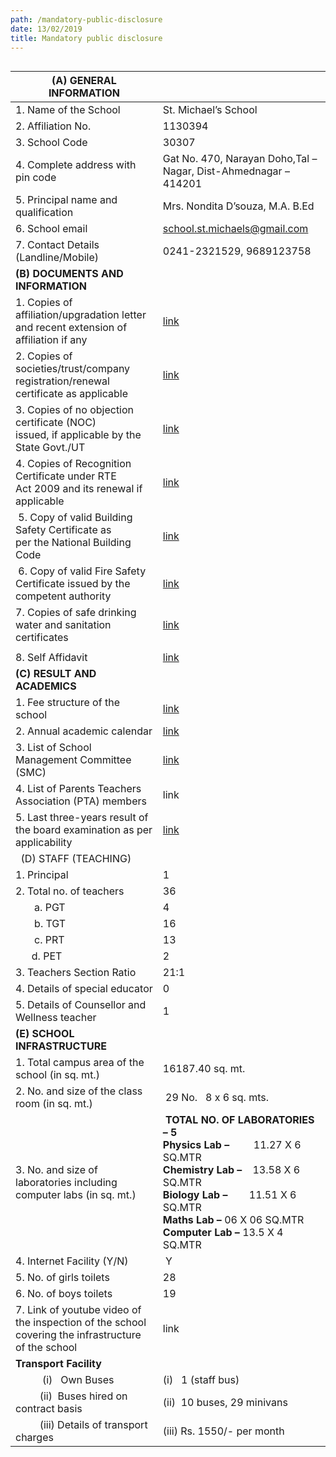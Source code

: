 ```yaml
---
path: /mandatory-public-disclosure
date: 13/02/2019
title: Mandatory public disclosure
---
```

<div style="overflow-x:auto;">

| **(A) GENERAL INFORMATION**                                                                                                           |                                                                                                                                                                                                                                                  |
| ------------------------------------------------------------------------------------------------------------------------------------- | ------------------------------------------------------------------------------------------------------------------------------------------------------------------------------------------------------------------------------------------------ |
| 1. Name of the School                                                                                                                 | St. Michael’s School                                                                                                                                                                                                                             |
| 2. Affiliation No.                                                                                                                    | 1130394                                                                                                                                                                                                                                          |
| 3. School Code                                                                                                                        | 30307                                                                                                                                                                                                                                            |
| 4. Complete address with pin code                                                                                                     | Gat No. 470, Narayan Doho,Tal – Nagar, Dist-Ahmednagar – 414201                                                                                                                                                                                  |
| 5. Principal name and qualification                                                                                                   | Mrs. Nondita D’souza, M.A. B.Ed                                                                                                                                                                                                                  |
| 6. School email                                                                                                                       | school.st.michaels@gmail.com                                                                                                                                                                                                                     |
| 7. Contact Details (Landline/Mobile)                                                                                                  | 0241-2321529, 9689123758                                                                                                                                                                                                                         |
| **(B) DOCUMENTS AND INFORMATION**                                                                                                     |                                                                                                                                                                                                                                                  |
| 1. Copies of affiliation/upgradation letter and recent extension of affiliation if any                                                | [link](https://drive.google.com/file/d/1k1jhHfoWampb8ZEoE0-gpz-1JN8LNNNY/view?usp=sharing)                                                                                                                                              |
| 2. Copies of societies/trust/company registration/renewal certificate as applicable                                                   | [link](https://drive.google.com/file/d/1_DflIyF1t8UPfqgColzVglWJRGnVub4L/view?usp=sharing)                                                                                                                                             |
| 3. Copies of no objection  certificate (NOC)<br>issued, if applicable by the State Govt./UT                                           | [link](https://drive.google.com/file/d/1kMUC5_uQs_-KQsqX4L2Ig-2ZZnAuanVu/view?usp=sharing)                                                                                                                                                     |
| 4. Copies of Recognition Certificate under RTE<br>Act 2009 and its renewal if applicable                                              | [link](https://drive.google.com/file/d/12Ij2wP2WGgJx_v8sTxsRJAYJnZso3ECK/view?usp=sharing)                                                                                                                                         |
|  5. Copy of valid Building Safety Certificate as<br>per the National Building Code                                                    | [link](https://drive.google.com/file/d/1MneN8chcliXmbp1tFeYrvSFMAMFC-UEx/view?usp=sharing)                                                                                                                                             |
|  6. Copy of valid Fire Safety Certificate issued by the competent authority                                                           | [link](https://drive.google.com/file/d/1hHWaWLKJkOCKAqny0lpBjLPzPA17jQsn/view?usp=drive_link)                                                                                                                                              |
| 7. Copies of safe drinking water and sanitation certificates                                                                          | [link](https://drive.google.com/file/d/1oxL4PD5IKKVNuOrpYFKrviXvdiVpQ0PE/view?usp=sharing)                                |
            |
| 8. Self Affidavit                                                                                                                      | [link](https://drive.google.com/file/d/1Vufstuu60-VlzMNGAeinpLgG3phMUqtd/view?usp=sharing)
| **(C)** **RESULT AND ACADEMICS**                                                                                                      |                                                                                                                                                                                                                                                  |
| 1. Fee structure of the school                                                                                                        | [link](http://stmichaels-ahmednagar.org/fee-structure/)                                                                                                                                                                                          |
| 2. Annual academic calendar                                                                                                           | [link](http://stmichaels-ahmednagar.org/wp-content/uploads/2021/09/Academic-Calender.pdf)                                                                                                                                                        |
| 3. List of School Management Committee (SMC)                                                                                          | [link](http://stmichaels-ahmednagar.org/management-committee/)                                                                                                                                                                                   |
| 4. List of Parents Teachers Association (PTA) members                                                                                 | link                                                                                                                                                                                                                                             |
| 5. Last three-years result of the board examination as per applicability                                                              | [link](http://stmichaels-ahmednagar.org/wp-content/uploads/2021/09/Result-last-3-years.pdf)                                                                                                                                                      |
|   (D) STAFF (TEACHING)<br>                                                                                                        |                                                                                                                                                                                                                                                  |
| 1. Principal                                                                                                                          | 1                                                                                                                                                                                                                                                |
| 2. Total no. of teachers                                                                                                              | 36                                                                                                                                                                                                                                               |
|        a. PGT                                                                                                                         | 4                                                                                                                                                                                                                                                |
|        b. TGT                                                                                                                         | 16                                                                                                                                                                                                                                               |
|        c. PRT                                                                                                                         | 13                                                                                                                                                                                                                                               |
|       d. PET                                                                                                                          | 2                                                                                                                                                                                                                                                |
| 3. Teachers Section Ratio                                                                                                             | 21:1                                                                                                                                                                                                                                             |
| 4. Details of special educator                                                                                                        | 0                                                                                                                                                                                                                                                |
| 5. Details of Counsellor and Wellness teacher                                                                                         | 1                                                                                                                                                                                                                                                |
| **(E) SCHOOL INFRASTRUCTURE**                                                                                                         |                                                                                                                                                                                                                                                  |
| 1. Total campus area of the school (in sq. mt.)                                                                                       | 16187.40 sq. mt.                                                                                                                                                                                                                                 |
| 2. No. and size of the class room (in sq. mt.)                                                                                        |  29 No.   8 x 6 sq. mts.                                                                                                                                                                                                                         |
| 3. No. and size of laboratories including computer labs (in sq. mt.)                                                                  |  **TOTAL NO. OF LABORATORIES – 5**<br>**Physics Lab –**         11.27 X 6 SQ.MTR<br>**Chemistry Lab –**    13.58 X 6 SQ.MTR<br>**Biology Lab –**        11.51 X 6 SQ.MTR<br>**Maths Lab –** 06 X 06 SQ.MTR<br>**Computer Lab –** 13.5 X 4 SQ.MTR |
| 4. Internet Facility (Y/N)                                                                                                            |  Y                                                                                                                                                                                                                                               |
| 5. No. of girls toilets                                                                                                               | 28                                                                                                                                                                                                                                               |
| 6. No. of boys toilets                                                                                                                | 19                                                                                                                                                                                                                                               |
| 7. Link of youtube video of the inspection of the school covering the infrastructure of the school                                    | link                                                                                                                                                                                                                                             |
| **Transport Facility<br>**                                                                                                            |                                                                                                                                                                                                                                                  |
|           (i)   Own Buses                                                                                                             | (i)   1 (staff bus)                                                                                                                                                                                                                              |
|          (ii)  Buses hired on contract basis                                                                                          | (ii)  10 buses, 29 minivans                                                                                                                                                                                                                      |
|          (iii) Details of transport charges                                                                                           | (iii) Rs. 1550/- per month                                                                                                                                                                                                                       |

</div>
